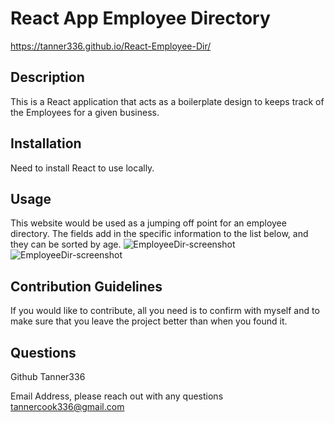 # React App Employee Directory

https://tanner336.github.io/React-Employee-Dir/

## Description
This is a React application that acts as a boilerplate design to keeps track of the Employees for a given business. 

## Installation
Need to install React to use locally.

## Usage
This website would be used as a jumping off point for an employee directory. The fields add in the specific information to the list below, and they can be sorted by age.
![EmployeeDir-screenshot](./assets/employeeDir.png)
![EmployeeDir-screenshot](./assets/employeeDir.gif)

## Contribution Guidelines
If you would like to contribute, all you need is to confirm with myself and to make sure that you leave the project better than when you found it.

## Questions
Github Tanner336

Email Address, please reach out with any questions tannercook336@gmail.com
